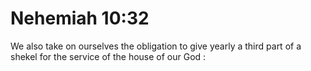 # Nehemiah 10:32

We also take on ourselves the obligation to give yearly a third part of a shekel for the service of the house of our God :
